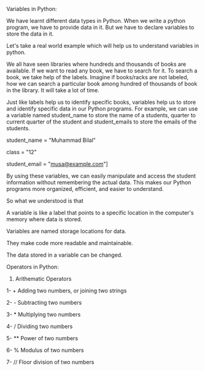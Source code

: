 Variables in Python:

We have learnt different data types in Python. When we write a python program, we have to provide data in it. But we have to declare variables to store the data in it.

Let's take a real world example which will help us to understand variables in python.

We all have seen libraries where hundreds and thousands of books are available. If we want to read any book, we have to search for it. To search a book, we take help of the labels. Imagine if books/racks are not labeled, how we can search a particular book among hundred of thousands of book in the library. It will take a lot of time.

Just like labels help us to identify specific books, variables help us to store and identify specific data in our Python programs. For example, we can use a variable named student_name to store the name of a students, quarter to current quarter of the student and student_emails to store the emails of the students.

student_name = "Muhammad Bilal"

class = "12"

student_email = "musa@example.com"]

By using these variables, we can easily manipulate and access the student information without remembering the actual data. This makes our Python programs more organized, efficient, and easier to understand.

So what we understood is that



A variable is like a label that points to a specific location in the computer's memory where data is stored.

Variables are named storage locations for data.

They make code more readable and maintainable.

The data stored in a variable can be changed.

Operators in Python:

1. Arithematic Operators

1- + Adding two numbers, or joining two strings

2- - Subtracting two numbers

3- * Multiplying two numbers

4- / Dividing two numbers

5- ** Power of two numbers

6- % Modulus of two numbers

7- // Floor division of two numbers
